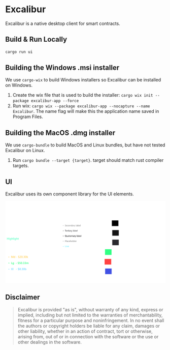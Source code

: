 # Excalibur

Excalibur is a native desktop client for smart contracts.

## Build & Run Locally

```bash
cargo run ui
```

## Building the Windows .msi installer

We use `cargo-wix` to build Windows installers so Excalibur can be installed on Windows.

1. Create the wix file that is used to build the installer: `cargo wix init --package excalibur-app --force`
2. Run wix: `cargo wix --package excalibur-app --nocapture --name Excalibur`. The name flag will make this the application name saved in Program Files.

## Building the MacOS .dmg installer

We use `cargo-bundle` to build MacOS and Linux bundles, but have not tested Excalibur on Linux.

1. Run `cargo bundle --target {target}`. target should match rust compiler targets.

## UI

Excalibur uses its own component library for the UI elements.

![](./assets/excalibur_ui_components.png)


## Disclaimer
> Excalibur is provided "as is", without warranty of any kind, express or implied, including but not limited to the warranties of merchantability, fitness for a particular purpose and noninfringement. In no event shall the authors or copyright holders be liable for any claim, damages or other liability, whether in an action of contract, tort or otherwise, arising from, out of or in connection with the software or the use or other dealings in the software.